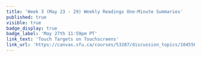 ```yaml
---
title: 'Week 3 (May 23 - 29) Weekly Readings One-Minute Summaries'
published: true
visible: true
badge_display: true
badge_label: 'May 27th 11:59pm PT'
link_text: 'Touch Targets on Touchscreens'
link_url: 'https://canvas.sfu.ca/courses/53207/discussion_topics/1045568'
---
```

